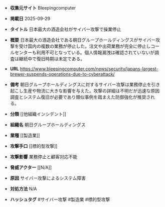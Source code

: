 - **収集元サイト**
Bleepingcomputer

- **掲載日**
2025-09-29

- **タイトル**
日本最大の酒造会社がサイバー攻撃で操業停止

- **概要**
日本最大の酒造会社である朝日グループホールディングスがサイバー攻撃を受け国内の複数の業務が停止した。注文や出荷業務が完全に停止しコールセンターも利用不可となっている。個人情報漏洩は確認されていないが調査は継続中で復旧時期は未定である。

- **URL**
https://www.bleepingcomputer.com/news/security/japans-largest-brewer-suspends-operations-due-to-cyberattack/

- **備考**
朝日グループホールディングスに対するサイバー攻撃は業務停止を引き起こし生産や物流に大きな影響を与えた。攻撃の詳細は不明だが迅速な原因調査とシステム復旧が必要であり類似事例を踏まえた防御強化が推奨される。

- **分類**
[[他組織インシデント]]

- **組織名**
朝日グループホールディングス

- **業種**
[[製造業]]

- **攻撃手口**
[[標的型攻撃]]

- **攻撃影響**
業務停止と顧客対応不能

- **脅威アクター**
[[N/A]]

- **原因**
サイバー攻撃によるシステム障害

- **対処方法**
N/A

- **ハッシュタグ**
#サイバー攻撃 #製造業 #標的型攻撃
